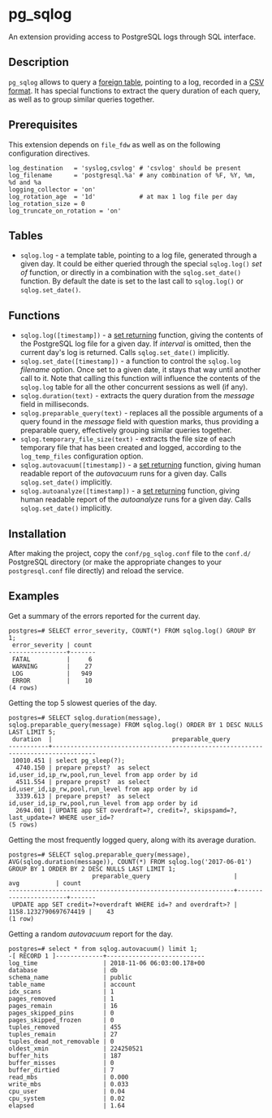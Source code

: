 # pg_sqlog #
An extension providing access to PostgreSQL logs through SQL interface.

## Description ##

`pg_sqlog` allows to query a [foreign table](https://www.postgresql.org/docs/current/static/file-fdw.html), pointing to a log, recorded in a [CSV format](https://www.postgresql.org/docs/current/static/runtime-config-logging.html#RUNTIME-CONFIG-LOGGING-CSVLOG). It has special functions to extract the query duration of each query, as well as to group similar queries together.

## Prerequisites ##

This extension depends on `file_fdw` as well as on the following configuration directives.

```
log_destination   = 'syslog,csvlog' # 'csvlog' should be present
log_filename      = 'postgresql.%a' # any combination of %F, %Y, %m, %d and %a
logging_collector = 'on'
log_rotation_age  = '1d'            # at max 1 log file per day
log_rotation_size = 0
log_truncate_on_rotation = 'on'
```

## Tables ##

* `sqlog.log` - a template table, pointing to a log file, generated through a given day. It could be either queried through the special `sqlog.log()` _set of_ function, or directly in a combination with the `sqlog.set_date()` function. By default the date is set to the last call to `sqlog.log()` or `sqlog.set_date()`.

## Functions ##

* `sqlog.log([timestamp])` - a [set returning](https://www.postgresql.org/docs/current/static/functions-srf.html) function, giving the contents of the PostgreSQL log file for a given day. If _interval_ is omitted, then the current day's log is returned. Calls `sqlog.set_date()` implicitly.
* `sqlog.set_date([timestamp])` - a function to control the `sqlog.log` _filename_ option. Once set to a given date, it stays that way until another call to it. Note that calling this function will influence the contents of the `sqlog.log` table for all the other concurrent sessions as well (if any).
* `sqlog.duration(text)` - extracts the query duration from the _message_ field in milliseconds.
* `sqlog.preparable_query(text)` - replaces all the possible arguments of a query found in the _message_ field with question marks, thus providing a preparable query, effectively grouping similar queries together.
* `sqlog.temporary_file_size(text)` - extracts the file size of each temporary file that has been created and logged, according to the `log_temp_files` configuration option.
* `sqlog.autovacuum([timestamp])` - a [set returning](https://www.postgresql.org/docs/current/static/functions-srf.html) function, giving human readable report of the _autovacuum_ runs for a given day. Calls `sqlog.set_date()` implicitly.
* `sqlog.autoanalyze([timestamp])` - a [set returning](https://www.postgresql.org/docs/current/static/functions-srf.html) function, giving human readable report of the _autoanalyze_ runs for a given day. Calls `sqlog.set_date()` implicitly.

## Installation ##

After making the project, copy the `conf/pg_sqlog.conf` file to the `conf.d/` PostgreSQL directory (or make the appropriate changes to your `postgresql.conf` file directly) and reload the service.

## Examples ##

Get a summary of the errors reported for the current day.

```
postgres=# SELECT error_severity, COUNT(*) FROM sqlog.log() GROUP BY 1;
 error_severity | count
----------------+-------
 FATAL          |     6
 WARNING        |    27
 LOG            |   949
 ERROR          |    10
(4 rows)
```

Getting the top 5 slowest queries of the day.

```
postgres=# SELECT sqlog.duration(message), sqlog.preparable_query(message) FROM sqlog.log() ORDER BY 1 DESC NULLS LAST LIMIT 5;
 duration  |                                 preparable_query
-----------+----------------------------------------------------------------------------------
 10010.451 | select pg_sleep(?);
  4740.150 | prepare prepst?  as select id,user_id,ip_rw,pool,run_level from app order by id
  4511.554 | prepare prepst?  as select id,user_id,ip_rw,pool,run_level from app order by id
  3339.613 | prepare prepst?  as select id,user_id,ip_rw,pool,run_level from app order by id
  2694.001 | UPDATE app SET overdraft=?, credit=?, skipspamd=?, last_update=? WHERE user_id=?
(5 rows)
```

Getting the most frequently logged query, along with its average duration.

```
postgres=# SELECT sqlog.preparable_query(message), AVG(sqlog.duration(message)), COUNT(*) FROM sqlog.log('2017-06-01') GROUP BY 1 ORDER BY 2 DESC NULLS LAST LIMIT 1;
                       preparable_query                       |          avg          | count
--------------------------------------------------------------+-----------------------+-------
 UPDATE app SET credit=?+overdraft WHERE id=? and overdraft>? | 1158.1232790697674419 |    43
(1 row)
```

Getting a random _autovacuum_ report for the day.

```
postgres=# select * from sqlog.autovacuum() limit 1;
-[ RECORD 1 ]-------------+---------------------------
log_time                  | 2018-11-06 06:03:00.178+00
database                  | db
schema_name               | public
table_name                | account
idx_scans                 | 1
pages_removed             | 1
pages_remain              | 16
pages_skipped_pins        | 0
pages_skipped_frozen      | 0
tuples_removed            | 455
tuples_remain             | 27
tuples_dead_not_removable | 0
oldest_xmin               | 224250521
buffer_hits               | 187
buffer_misses             | 0
buffer_dirtied            | 7
read_mbs                  | 0.000
write_mbs                 | 0.033
cpu_user                  | 0.04
cpu_system                | 0.02
elapsed                   | 1.64
```
